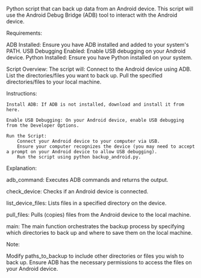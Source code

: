 Python script that can back up data from an Android device. This script will use the Android Debug Bridge (ADB) tool to interact with the Android device.

Requirements:

  ADB Installed: Ensure you have ADB installed and added to your system's PATH.
  USB Debugging Enabled: Enable USB debugging on your Android device.
  Python Installed: Ensure you have Python installed on your system.

Script Overview:
   The script will:
     Connect to the Android device using ADB.
     List the directories/files you want to back up.
     Pull the specified directories/files to your local machine.

Instructions:

    Install ADB: If ADB is not installed, download and install it from here.
    
    Enable USB Debugging: On your Android device, enable USB debugging from the Developer Options.
    
    Run the Script:
        Connect your Android device to your computer via USB.
        Ensure your computer recognizes the device (you may need to accept a prompt on your Android device to allow USB debugging).
        Run the script using python backup_android.py.

Explanation:

   adb_command: Executes ADB commands and returns the output.
    
   check_device: Checks if an Android device is connected.
    
   list_device_files: Lists files in a specified directory on the device.
    
   pull_files: Pulls (copies) files from the Android device to the local machine.
    
   main: The main function orchestrates the backup process by specifying which directories to back up and where to save them on the local machine.

Note:

  Modify paths_to_backup to include other directories or files you wish to back up.
  Ensure ADB has the necessary permissions to access the files on your Android device.
